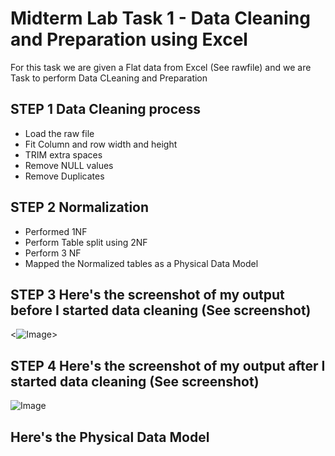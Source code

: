 
# Midterm Lab Task 1 - Data Cleaning and Preparation using Excel
For this task we are given a Flat data from Excel (See rawfile) and we are Task to perform Data CLeaning and Preparation 
## STEP 1 Data Cleaning process
- Load the raw file
- Fit Column and row width and height
- TRIM extra spaces
- Remove NULL values
- Remove Duplicates
## STEP 2 Normalization 
- Performed 1NF
- Perform Table split using 2NF
- Perform 3 NF
- Mapped the Normalized tables as a Physical Data Model
## STEP 3 Here's the screenshot of my output before I started data cleaning (See screenshot) 

<![Image](https://github.com/user-attachments/assets/24b436f1-9a29-4cfe-8327-9878286379ad)>


## STEP 4 Here's the screenshot of my output after I started data cleaning (See screenshot)
![Image](https://github.com/user-attachments/assets/87b7b40a-48d8-48a8-9d96-1e9381aef6d8)
## Here's the Physical Data Model

